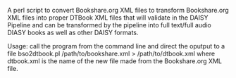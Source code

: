 A perl script to convert Bookshare.org XML files to transform Bookshare.org XML files into proper DTBook XML files that will validate in the DAISY Pipeline and can be transformed by the pipeline into full text/full audio DIASY books as well as other DAISY formats.

Usage:
call the program from the command line and direct the oputput to a file
bso2dtbook.pl /path/to/bookshare.xml > /path/to/dtbook.xml where dtbook.xml is the name of the new file made from the Bookshare.org XML file.